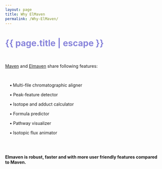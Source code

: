 ```yaml
---
layout: page
title: Why ElMaven
permalink: /Why-ElMaven/
---
```


<h1 class="page-title cdn-h1" style="color: #8985db !important;">{{ page.title | escape }}</h1>
<br>
<div class="section">
    <p class="cdn-content"><a href="http://genomics-pubs.princeton.edu/mzroll/index.php">Maven</a> and <a href="https://elucidatainc.github.io/ElMaven/">Elmaven</a> share following features:</p>
<br>
<!-- <ul> -->
<div style="padding-left:3%">

<p class="cdn-content"> <b>• </b> Multi-file chromatographic aligner</p>
<p class="cdn-content"> <b>•</b> Peak-feature detector</p>
<p class="cdn-content"> <b>•</b> Isotope and adduct calculator</p>
<p class="cdn-content"> <b>•</b> Formula predictor</p>
<p class="cdn-content"> <b>•</b> Pathway visualizer</p>
<p class="cdn-content"> <b>•</b> Isotopic flux animator</p>
</div>

<!-- </ul> -->
<br>
<br>
<p class="cdn-content"><b>Elmaven is robust, faster and with more user friendly features compared to Maven.</b></p>
</div>
<br>
<br>
<br>
<br>
<br>
<br>
<br>
<br>
<br>
<br>